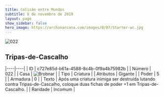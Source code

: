 ```yaml
---
title: Colisão entre Mundos
subtitle: 8 de novembro de 2019
layout: page
show_sidebar: false
hero_image: https://archonarcana.com/images/0/07/Starter-wc.jpg
---
```


![022](https://cdn.keyforgegame.com/media/card_front/pt/452_022_W9R22M4C3PFQ_pt.png)

## Tripas-de-Cascalho

|----|----|
| ID | c727e85d-b61a-4588-8c4b-0f9a4b75982b |
| Número | 022 |
| Casa | ![Brobnar](https://archonarcana.com/images/thumb/e/e0/Brobnar.png/22px-Brobnar.png "Brobnar") |
| Tipo | Criatura |
| Atributos | Gigante |
| Poder | 5 |
| Armadura | 0 |
| Texto | Após uma criatura inimiga ser destruída lutando contra Tripas-de-Cascalho,  coloque duas fichas de poder +1 em Tripas-de-Cascalho. |
| Raridade | Incomum |

